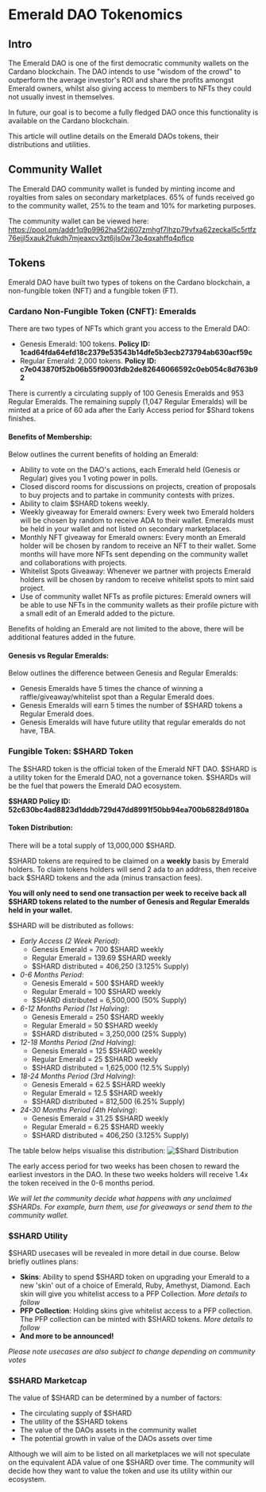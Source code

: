 # Emerald DAO Tokenomics

## Intro
The Emerald DAO is one of the first democratic community wallets on the Cardano blockchain. The DAO intends to use "wisdom of the crowd" to outperform the average investor's ROI and share the profits amongst Emerald owners, whilst also giving access to members to NFTs they could not usually invest in themselves. 

In future, our goal is to become a fully fledged DAO once this functionality is available on the Cardano blockchain.

This article will outline details on the Emerald DAOs tokens, their distributions and utilities.

## Community Wallet
The Emerald DAO community wallet is funded by minting income and royalties from sales on secondary marketplaces. 65% of funds received go to the community wallet, 25% to the team and 10% for marketing purposes.

The community wallet can be viewed here: https://pool.pm/addr1q9p9962ha5f2j607zmhgf7lhzp79vfxa62zeckal5c5rtfz76ejjl5xauk2fukdh7mjeaxcv3zt6jls0w73p4qxahffq4pflcp

## Tokens
Emerald DAO have built two types of tokens on the Cardano blockchain, a non-fungible token (NFT) and a fungible token (FT).

### Cardano Non-Fungible Token (CNFT): Emeralds
There are two types of NFTs which grant you access to the Emerald DAO:
 * Genesis Emerald: 100 tokens. **Policy ID: 1cad64fda64efd18c2379e53543b14dfe5b3ecb273794ab630acf59c**
 * Regular Emerald: 2,000 tokens.   **Policy ID: c7e043870f52b06b55f9003fdb2de82646066592c0eb054c8d763b92**

There is currently a circulating supply of 100 Genesis Emeralds and 953 Regular Emeralds. The remaining supply (1,047 Regular Emeralds) will be minted at a price of 60 ada after the Early Access period for $Shard tokens finishes.

#### Benefits of Membership:
Below outlines the current benefits of holding an Emerald:
   * Ability to vote on the DAO's actions, each Emerald held (Genesis or Regular) gives you 1 voting power in polls.
   * Closed discord rooms for discussions on projects, creation of proposals to buy projects and to partake in community contests with prizes.
   * Ability to claim $SHARD tokens weekly.
   * Weekly giveaway for Emerald owners: Every week two Emerald holders will be chosen by random to receive ADA to their wallet. Emeralds must be held in your wallet and not listed on secondary marketplaces.
   * Monthly NFT giveaway for Emerald owners: Every month an Emerald holder will be chosen by random to receive an NFT to their wallet. Some months will have more NFTs sent depending on the community wallet and collaborations with projects.
   * Whitelist Spots Giveaway: Whenever we partner with projects Emerald holders will be chosen by random to receive whitelist spots to mint said project.
   * Use of community wallet NFTs as profile pictures: Emerald owners will be able to use NFTs in the community wallets as their profile picture with a small edit of an Emerald added to the picture.

Benefits of holding an Emerald are not limited to the above, there will be additional features added in the future.

#### Genesis vs Regular Emeralds:
Below outlines the difference between Genesis and Regular Emeralds:
  * Genesis Emeralds have 5 times the chance of winning a raffle/giveaway/whitelist spot than a Regular Emerald does.
  * Genesis Emeralds will earn 5 times the number of $SHARD tokens a Regular Emerald does. 
  * Genesis Emeralds will have future utility that regular emeralds do not have, TBA.

### Fungible Token: $SHARD Token
The $SHARD token is the official token of the Emerald NFT DAO. $SHARD is a utility token for the Emerald DAO, not a governance token. $SHARDs will be the fuel that powers the Emerald DAO ecosystem.

**$SHARD Policy ID: 52c630bc4ad8823d1dddb729d47dd8991f50bb94ea700b6828d9180a**

#### Token Distribution:
There will be a total supply of 13,000,000 $SHARD.

$SHARD tokens are required to be claimed on a **weekly** basis by Emerald holders.
To claim tokens holders will send 2 ada to an address, then receive back $SHARD tokens and the ada (minus transaction fees).

**You will only need to send one transaction per week to receive back all $SHARD tokens related to the number of Genesis and Regular Emeralds held in your wallet.**

$SHARD will be distributed as follows:
 * *Early Access (2 Week Period)*:
    * Genesis Emerald = 700 $SHARD weekly
    * Regular Emerald = 139.69 $SHARD weekly
    * $SHARD distributed = 406,250 (3.125% Supply)
 * *0-6 Months Period*:
    * Genesis Emerald = 500 $SHARD weekly
    * Regular Emerald = 100 $SHARD weekly
    * $SHARD distributed = 6,500,000 (50% Supply)
 * *6-12 Months Period (1st Halving)*:
    * Genesis Emerald = 250 $SHARD weekly
    * Regular Emerald = 50 $SHARD weekly
    * $SHARD distributed = 3,250,000 (25% Supply)
 * *12-18 Months Period (2nd Halving)*: 
    * Genesis Emerald = 125 $SHARD weekly
    * Regular Emerald = 25 $SHARD weekly
    * $SHARD distributed = 1,625,000 (12.5% Supply)
 * *18-24 Months Period (3rd Halving)*: 
    * Genesis Emerald = 62.5 $SHARD weekly
    * Regular Emerald = 12.5 $SHARD weekly
    * $SHARD distributed = 812,500 (6.25% Supply)
 * *24-30 Months Period (4th Halving)*: 
    * Genesis Emerald = 31.25 $SHARD weekly
    * Regular Emerald = 6.25 $SHARD weekly
    * $SHARD distributed = 406,250 (3.125% Supply)

The table below helps visualise this distribution:
![$Shard Distribution](https://user-images.githubusercontent.com/99878273/155595419-705716f9-b4f7-4dab-88ac-a42b1227dc65.png)

The early access period for two weeks has been chosen to reward the earliest investors in the DAO. In these two weeks holders will receive 1.4x the token received in the 0-6 months period.

*We will let the community decide what happens with any unclaimed $SHARDs. For example, burn them, use for giveaways or send them to the community wallet.*

### $SHARD Utility
$SHARD usecases will be revealed in more detail in due course. Below briefly outlines plans:

 * **Skins**: Ability to spend $SHARD token on upgrading your Emerald to a new 'skin' out of a choice of Emerald, Ruby, Amethyst, Diamond. Each skin will give you whitelist access to a PFP Collection. *More details to follow*
 * **PFP Collection**: Holding skins give whitelist access to a PFP collection. The PFP collection can be minted with $SHARD tokens. *More details to follow*
 * **And more to be announced!**

*Please note usecases are also subject to change depending on community votes*

### $SHARD Marketcap
The value of $SHARD can be determined by a number of factors:
  * The circulating supply of $SHARD
  * The utility of the $SHARD tokens
  * The value of the DAOs assets in the community wallet
  * The potential growth in value of the DAOs assets over time

Although we will aim to be listed on all marketplaces we will not speculate on the equivalent ADA value of one $SHARD over time. The community will decide how they want to value the token and use its utility within our ecosystem.
